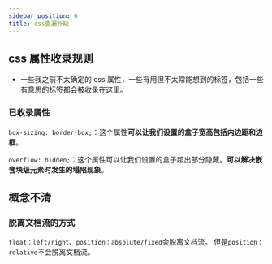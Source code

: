 ```yaml
---
sidebar_position: 6
title: css查漏补缺
---
```


## css 属性收录规则

- 一些我之前不太确定的 css 属性，一些有用但不太常能想到的标签，包括一些有意思的标签都会被收录在这里。

### 已收录属性

`box-sizing: border-box;`：这个属性**可以让我们设置的盒子宽高包括内边距和边框**。

`overflow: hidden;`：这个属性可以让我们设置的盒子超出部分隐藏。**可以解决嵌套块级元素时发生的塌陷现象**。

## 概念不清

### 脱离文档流的方式

`float：left/right`、`position：absolute/fixed`会脱离文档流。
但是`position：relative`不会脱离文档流。
